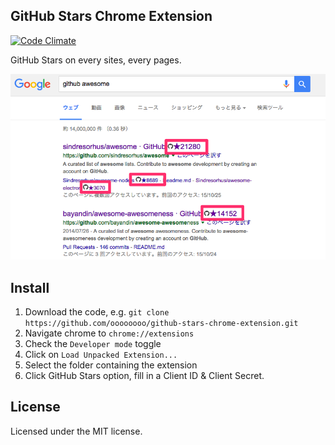 ## GitHub Stars Chrome Extension

[![Code Climate](https://codeclimate.com/github/oooooooo/github-stars-chrome-extension/badges/gpa.svg)](https://codeclimate.com/github/oooooooo/github-stars-chrome-extension)

GitHub Stars on every sites, every pages.

![screenshot](images/screenshot.png?raw=true "Ex. Google results")

## Install

1. Download the code, e.g. `git clone https://github.com/oooooooo/github-stars-chrome-extension.git`
2. Navigate chrome to `chrome://extensions`
3. Check the `Developer mode` toggle
4. Click on `Load Unpacked Extension...`
5. Select the folder containing the extension
6. Click GitHub Stars option, fill in a Client ID &amp; Client Secret.

## License

Licensed under the MIT license.
